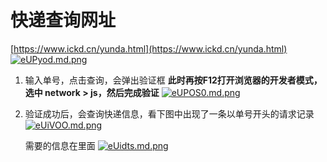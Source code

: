 # 快递查询网址
[https://www.ickd.cn/yunda.html](https://www.ickd.cn/yunda.html)
[![eUPyod.md.png](https://s2.ax1x.com/2019/08/01/eUPyod.md.png)](https://imgchr.com/i/eUPyod)

1. 输入单号，点击查询，会弹出验证框
	**此时再按F12打开浏览器的开发者模式，选中 network > js，然后完成验证**
	[![eUPOS0.md.png](https://s2.ax1x.com/2019/08/01/eUPOS0.md.png)](https://imgchr.com/i/eUPOS0)
	
2. 验证成功后，会查询快递信息，看下图中出现了一条以单号开头的请求记录
[![eUiVOO.md.png](https://s2.ax1x.com/2019/08/01/eUiVOO.md.png)](https://imgchr.com/i/eUiVOO)

	需要的信息在里面
	[![eUidts.md.png](https://s2.ax1x.com/2019/08/01/eUidts.md.png)](https://imgchr.com/i/eUidts)
<!--stackedit_data:
eyJoaXN0b3J5IjpbLTExMzcyMjAwNTMsLTE3NTgwMDk4NzcsLT
cyNTM1NzY4OSwtMTY3OTY3OTI4MV19
-->
